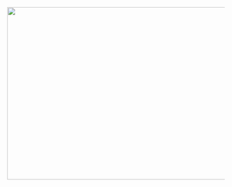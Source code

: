 <img src="https://github.com/ankitjha2711/ankitjha2711/blob/main/animation_500_kxa883sd.gif?raw=true" width ="700" height ="400">
